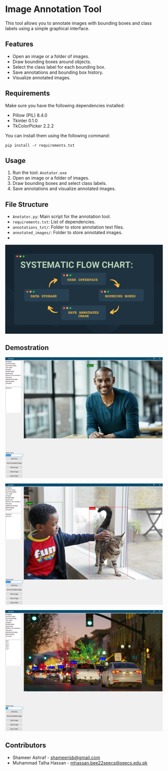 # Image Annotation Tool

This tool allows you to annotate images with bounding boxes and class labels using a simple graphical interface.

## Features

- Open an image or a folder of images.
- Draw bounding boxes around objects.
- Select the class label for each bounding box.
- Save annotations and bounding box history.
- Visualize annotated images.

## Requirements

Make sure you have the following dependencies installed:

- Pillow (PIL) 8.4.0
- Tkinter 0.1.0
- TkColorPicker 2.2.2

You can install them using the following command:

```
pip install -r requirements.txt
```

## Usage

1. Run the tool: `Anotator.exe`
2. Open an image or a folder of images.
3. Draw bounding boxes and select class labels.
4. Save annotations and visualize annotated images.

## File Structure

- `Anotator.py`: Main script for the annotation tool.
- `requirements.txt`: List of dependencies.
- `annotations_txt/`: Folder to store annotation text files.
- `annotated_images/`: Folder to store annotated images.
- 
![09](<readme Images\Flow chart.jpg>)
## Demostration
![09](<readme Images/1.png>)

![09](<readme Images\2.png>)

![09](<readme Images\3.png>)

## Contributors
- Shameer Ashraf - shameerisb@gmail.com
- Muhammad Talha Hassan - mhassan.bee22seecs@seecs.edu.pk


